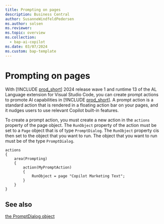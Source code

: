 ```yaml
---
title: Prompting on pages
description: Business Central
author: SusanneWindfeldPedersen
ms.author: solsen
ms.reviewer: 
ms.topic: overview
ms.collection:
  - bap-ai-copilot
ms.date: 03/07/2024
ms.custom: bap-template
---
```


# Prompting on pages

With [!INCLUDE [prod_short](includes/prod_short.md)] 2024 release wave 1 and runtime 13 of the AL Language extension for Visual Studio Code, you can create prompt actions to promote AI capabilities in [!INCLUDE [prod_short](includes/prod_short.md)]. A prompt action is a standard action that is rendered in a floating action bar on your pages, and it nudges users to use relevant Copilot built-in features.

To create a prompt action, you must create a new action in the `actions` property of the page object. The `RunObject` property of the action must be set to a `Page` object that is of type `PromptDialog`. The `RunObject` property cis then set to the object that you want to run. The object that you want to run must be of the type `PromptDialog`.

```
actions
{
    area(Prompting)
    {
        action(MyPromptAction)
        {
            RunObject = page "Copilot Marketing Text";
        }
    }
}
```

## See also

[the PromptDialog object](devenv-page-type-promptdialog.md)